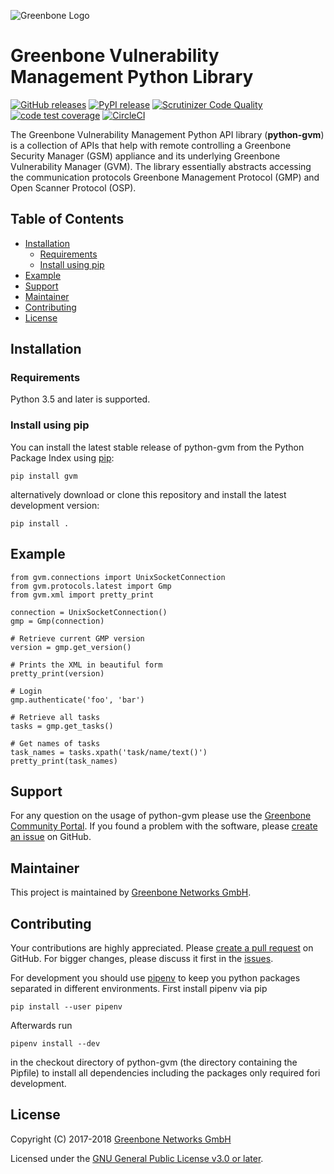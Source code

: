 ![Greenbone Logo](https://www.greenbone.net/wp-content/uploads/gb_logo_resilience_horizontal.png)

# Greenbone Vulnerability Management Python Library

[![GitHub releases](https://img.shields.io/github/release/greenbone/python-gvm.svg)](https://github.com/greenbone/python-gvm/releases)
[![PyPI release](https://img.shields.io/pypi/v/gvm.svg)](https://pypi.org/project/gvm/)
[![Scrutinizer Code Quality](https://scrutinizer-ci.com/g/greenbone/python-gvm/badges/quality-score.png?b=master)](https://scrutinizer-ci.com/g/greenbone/python-gvm/?branch=master)
[![code test coverage](https://codecov.io/gh/greenbone/python-gvm/branch/master/graph/badge.svg)](https://codecov.io/gh/greenbone/python-gvm)
[![CircleCI](https://circleci.com/gh/greenbone/python-gvm/tree/master.svg?style=svg)](https://circleci.com/gh/greenbone/python-gvm/tree/master)

The Greenbone Vulnerability Management Python API library (**python-gvm**) is a
collection of APIs that help with remote controlling a Greenbone Security
Manager (GSM) appliance and its underlying Greenbone Vulnerability Manager
(GVM). The library essentially abstracts accessing the communication protocols
Greenbone Management Protocol (GMP) and Open Scanner Protocol (OSP).

## Table of Contents

* [Installation](#installation)
  * [Requirements](#requirements)
  * [Install using pip](#install-using-pip)
* [Example](#example)
* [Support](#support)
* [Maintainer](#maintainer)
* [Contributing](#contributing)
* [License](#license)

## Installation

### Requirements

Python 3.5 and later is supported.

### Install using pip

You can install the latest stable release of python-gvm from the Python Package
Index using [pip](https://pip.pypa.io/):

    pip install gvm

alternatively download or clone this repository and install the latest
development version:

    pip install .

## Example

```python3
from gvm.connections import UnixSocketConnection
from gvm.protocols.latest import Gmp
from gvm.xml import pretty_print

connection = UnixSocketConnection()
gmp = Gmp(connection)

# Retrieve current GMP version
version = gmp.get_version()

# Prints the XML in beautiful form
pretty_print(version)

# Login
gmp.authenticate('foo', 'bar')

# Retrieve all tasks
tasks = gmp.get_tasks()

# Get names of tasks
task_names = tasks.xpath('task/name/text()')
pretty_print(task_names)
```

## Support

For any question on the usage of python-gvm please use the
[Greenbone Community Portal](https://community.greenbone.net/c/gmp). If you
found a problem with the software, please
[create an issue](https://github.com/greenbone/gvm-tools/issues)
on GitHub.

## Maintainer

This project is maintained by [Greenbone Networks GmbH](https://www.greenbone.net/).

## Contributing

Your contributions are highly appreciated. Please
[create a pull request](https://github.com/greenbone/gvm-tools/pulls) on GitHub.
For bigger changes, please discuss it first in the
[issues](https://github.com/greenbone/gvm-tools/issues).

For development you should use [pipenv](https://pipenv.readthedocs.io/en/latest/)
to keep you python packages separated in different environments. First install
pipenv via pip

    pip install --user pipenv

Afterwards run

    pipenv install --dev

in the checkout directory of python-gvm (the directory containing the Pipfile)
to install all dependencies including the packages only required fori
development.

## License

Copyright (C) 2017-2018 [Greenbone Networks GmbH](https://www.greenbone.net/)

Licensed under the [GNU General Public License v3.0 or later](LICENSE).
